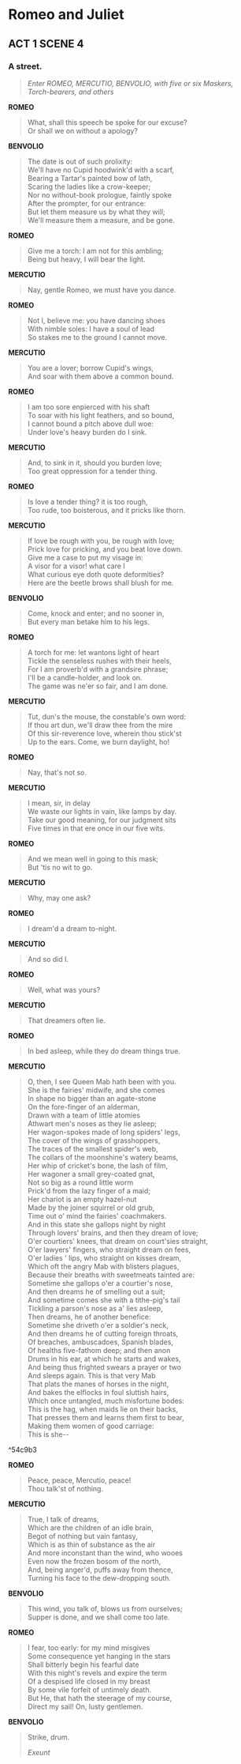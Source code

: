 # Romeo and Juliet 
## ACT 1 SCENE 4
### A street. 

> _Enter ROMEO, MERCUTIO, BENVOLIO, with five or six Maskers, Torch-bearers, and others_

**ROMEO**

> What, shall this speech be spoke for our excuse?  
> Or shall we on without a apology?  

**BENVOLIO**

> The date is out of such prolixity:  
> We'll have no Cupid hoodwink'd with a scarf,  
> Bearing a Tartar's painted bow of lath,  
> Scaring the ladies like a crow-keeper;  
> Nor no without-book prologue, faintly spoke  
> After the prompter, for our entrance:  
> But let them measure us by what they will;  
> We'll measure them a measure, and be gone.  

**ROMEO**

> Give me a torch: I am not for this ambling;  
> Being but heavy, I will bear the light.  

**MERCUTIO**

> Nay, gentle Romeo, we must have you dance.  


**ROMEO**

> Not I, believe me: you have dancing shoes  
> With nimble soles: I have a soul of lead  
> So stakes me to the ground I cannot move.  

**MERCUTIO**

> You are a lover; borrow Cupid's wings,  
> And soar with them above a common bound.  

**ROMEO**

> I am too sore enpierced with his shaft  
> To soar with his light feathers, and so bound,  
> I cannot bound a pitch above dull woe:  
> Under love's heavy burden do I sink.  

**MERCUTIO**

> And, to sink in it, should you burden love;  
> Too great oppression for a tender thing.  

**ROMEO**

> Is love a tender thing? it is too rough,  
> Too rude, too boisterous, and it pricks like thorn.  

**MERCUTIO**

> If love be rough with you, be rough with love;  
> Prick love for pricking, and you beat love down.  
> Give me a case to put my visage in:  
> A visor for a visor! what care I  
> What curious eye doth quote deformities?  
> Here are the beetle brows shall blush for me.  

**BENVOLIO**

> Come, knock and enter; and no sooner in,  
> But every man betake him to his legs.  

**ROMEO**

> A torch for me: let wantons light of heart  
> Tickle the senseless rushes with their heels,  
> For I am proverb'd with a grandsire phrase;  
> I'll be a candle-holder, and look on.  
> The game was ne'er so fair, and I am done.  

**MERCUTIO**

> Tut, dun's the mouse, the constable's own word:  
> If thou art dun, we'll draw thee from the mire  
> Of this sir-reverence love, wherein thou stick'st  
> Up to the ears. Come, we burn daylight, ho!  

**ROMEO**

> Nay, that's not so.  

**MERCUTIO**

> I mean, sir, in delay  
> We waste our lights in vain, like lamps by day.  
> Take our good meaning, for our judgment sits  
> Five times in that ere once in our five wits.  

**ROMEO**

> And we mean well in going to this mask;  
> But 'tis no wit to go.  

**MERCUTIO**

> Why, may one ask?  

**ROMEO**

> I dream'd a dream to-night.  

**MERCUTIO**

> And so did I.  

**ROMEO**

> Well, what was yours?  

**MERCUTIO**

> That dreamers often lie.  

**ROMEO**

> In bed asleep, while they do dream things true.  

**MERCUTIO**

> O, then, I see Queen Mab hath been with you.  
> She is the fairies' midwife, and she comes  
> In shape no bigger than an agate-stone  
> On the fore-finger of an alderman,  
> Drawn with a team of little atomies  
> Athwart men's noses as they lie asleep;  
> Her wagon-spokes made of long spiders' legs,  
> The cover of the wings of grasshoppers,  
> The traces of the smallest spider's web,  
> The collars of the moonshine's watery beams,  
> Her whip of cricket's bone, the lash of film,  
> Her wagoner a small grey-coated gnat,  
> Not so big as a round little worm  
> Prick'd from the lazy finger of a maid;  
> Her chariot is an empty hazel-nut  
> Made by the joiner squirrel or old grub,  
> Time out o' mind the fairies' coachmakers.  
> And in this state she gallops night by night  
> Through lovers' brains, and then they dream of love;  
> O'er courtiers' knees, that dream on court'sies straight,  
> O'er lawyers' fingers, who straight dream on fees,  
> O'er ladies ' lips, who straight on kisses dream,  
> Which oft the angry Mab with blisters plagues,  
> Because their breaths with sweetmeats tainted are:  
> Sometime she gallops o'er a courtier's nose,  
> And then dreams he of smelling out a suit;  
> And sometime comes she with a tithe-pig's tail  
> Tickling a parson's nose as a' lies asleep,  
> Then dreams, he of another benefice:  
> Sometime she driveth o'er a soldier's neck,  
> And then dreams he of cutting foreign throats,  
> Of breaches, ambuscadoes, Spanish blades,  
> Of healths five-fathom deep; and then anon  
> Drums in his ear, at which he starts and wakes,  
> And being thus frighted swears a prayer or two  
> And sleeps again. This is that very Mab  
> That plats the manes of horses in the night,  
> And bakes the elflocks in foul sluttish hairs,  
> Which once untangled, much misfortune bodes:  
> This is the hag, when maids lie on their backs,  
> That presses them and learns them first to bear,  
> Making them women of good carriage:  
> This is she--  

^54c9b3

**ROMEO**

> Peace, peace, Mercutio, peace!  
> Thou talk'st of nothing.  

**MERCUTIO**

> True, I talk of dreams,  
> Which are the children of an idle brain,  
> Begot of nothing but vain fantasy,  
> Which is as thin of substance as the air  
> And more inconstant than the wind, who wooes  
> Even now the frozen bosom of the north,  
> And, being anger'd, puffs away from thence,  
> Turning his face to the dew-dropping south.  

**BENVOLIO**

> This wind, you talk of, blows us from ourselves;  
> Supper is done, and we shall come too late.  

**ROMEO**

> I fear, too early: for my mind misgives  
> Some consequence yet hanging in the stars  
> Shall bitterly begin his fearful date  
> With this night's revels and expire the term  
> Of a despised life closed in my breast  
> By some vile forfeit of untimely death.  
> But He, that hath the steerage of my course,  
> Direct my sail! On, lusty gentlemen.  

**BENVOLIO**

> Strike, drum.  
> 
> _Exeunt_